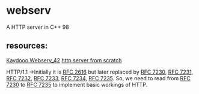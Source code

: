 # webserv
A HTTP server in C++ 98

## resources:

[Kaydooo Webserv_42](https://github.com/Kaydooo/Webserv_42)
[http server from scratch](https://medium.com/from-the-scratch/http-server-what-do-you-need-to-know-to-build-a-simple-http-server-from-scratch-d1ef8945e4fa)

HTTP/1.1 →Initially it is [RFC 2616](https://www.rfc-editor.org/info/rfc2616) but later replaced by [RFC 7230](https://www.rfc-editor.org/info/rfc7230), [RFC 7231](https://www.rfc-editor.org/info/rfc7231), [RFC 7232](https://www.rfc-editor.org/info/rfc7232), [RFC 7233](https://www.rfc-editor.org/info/rfc7233), [RFC 7234](https://www.rfc-editor.org/info/rfc7234), [RFC 7235](https://www.rfc-editor.org/info/rfc7235). So, we need to read from [RFC 7230](https://www.rfc-editor.org/info/rfc7230) to [RFC 7235](https://www.rfc-editor.org/info/rfc7235) to implement basic workings of HTTP.

